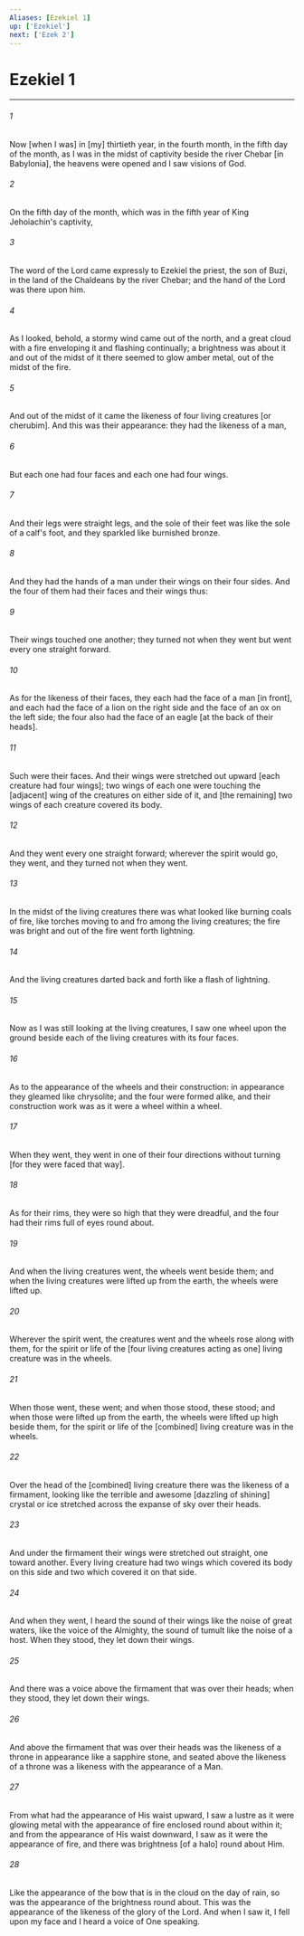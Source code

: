 ```yaml
---
Aliases: [Ezekiel 1]
up: ['Ezekiel']
next: ['Ezek 2']
---
```

# Ezekiel 1

***


###### 1 


Now [when I was] in [my] thirtieth year, in the fourth month, in the fifth day of the month, as I was in the midst of captivity beside the river Chebar [in Babylonia], the heavens were opened and I saw visions of God. 


###### 2 


On the fifth day of the month, which was in the fifth year of King Jehoiachin's captivity, 


###### 3 


The word of the Lord came expressly to Ezekiel the priest, the son of Buzi, in the land of the Chaldeans by the river Chebar; and the hand of the Lord was there upon him. 


###### 4 


As I looked, behold, a stormy wind came out of the north, and a great cloud with a fire enveloping it and flashing continually; a brightness was about it and out of the midst of it there seemed to glow amber metal, out of the midst of the fire. 


###### 5 


And out of the midst of it came the likeness of four living creatures [or cherubim]. And this was their appearance: they had the likeness of a man, 


###### 6 


But each one had four faces and each one had four wings. 


###### 7 


And their legs were straight legs, and the sole of their feet was like the sole of a calf's foot, and they sparkled like burnished bronze. 


###### 8 


And they had the hands of a man under their wings on their four sides. And the four of them had their faces and their wings thus: 


###### 9 


Their wings touched one another; they turned not when they went but went every one straight forward. 


###### 10 


As for the likeness of their faces, they each had the face of a man [in front], and each had the face of a lion on the right side and the face of an ox on the left side; the four also had the face of an eagle [at the back of their heads]. 


###### 11 


Such were their faces. And their wings were stretched out upward [each creature had four wings]; two wings of each one were touching the [adjacent] wing of the creatures on either side of it, and [the remaining] two wings of each creature covered its body. 


###### 12 


And they went every one straight forward; wherever the spirit would go, they went, and they turned not when they went. 


###### 13 


In the midst of the living creatures there was what looked like burning coals of fire, like torches moving to and fro among the living creatures; the fire was bright and out of the fire went forth lightning. 


###### 14 


And the living creatures darted back and forth like a flash of lightning. 


###### 15 


Now as I was still looking at the living creatures, I saw one wheel upon the ground beside each of the living creatures with its four faces. 


###### 16 


As to the appearance of the wheels and their construction: in appearance they gleamed like chrysolite; and the four were formed alike, and their construction work was as it were a wheel within a wheel. 


###### 17 


When they went, they went in one of their four directions without turning [for they were faced that way]. 


###### 18 


As for their rims, they were so high that they were dreadful, and the four had their rims full of eyes round about. 


###### 19 


And when the living creatures went, the wheels went beside them; and when the living creatures were lifted up from the earth, the wheels were lifted up. 


###### 20 


Wherever the spirit went, the creatures went and the wheels rose along with them, for the spirit or life of the [four living creatures acting as one] living creature was in the wheels. 


###### 21 


When those went, these went; and when those stood, these stood; and when those were lifted up from the earth, the wheels were lifted up high beside them, for the spirit or life of the [combined] living creature was in the wheels. 


###### 22 


Over the head of the [combined] living creature there was the likeness of a firmament, looking like the terrible and awesome [dazzling of shining] crystal or ice stretched across the expanse of sky over their heads. 


###### 23 


And under the firmament their wings were stretched out straight, one toward another. Every living creature had two wings which covered its body on this side and two which covered it on that side. 


###### 24 


And when they went, I heard the sound of their wings like the noise of great waters, like the voice of the Almighty, the sound of tumult like the noise of a host. When they stood, they let down their wings. 


###### 25 


And there was a voice above the firmament that was over their heads; when they stood, they let down their wings. 


###### 26 


And above the firmament that was over their heads was the likeness of a throne in appearance like a sapphire stone, and seated above the likeness of a throne was a likeness with the appearance of a Man. 


###### 27 


From what had the appearance of His waist upward, I saw a lustre as it were glowing metal with the appearance of fire enclosed round about within it; and from the appearance of His waist downward, I saw as it were the appearance of fire, and there was brightness [of a halo] round about Him. 


###### 28 


Like the appearance of the bow that is in the cloud on the day of rain, so was the appearance of the brightness round about. This was the appearance of the likeness of the glory of the Lord. And when I saw it, I fell upon my face and I heard a voice of One speaking.
